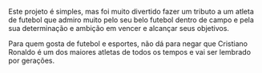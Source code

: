 Este projeto é simples, mas foi muito divertido fazer um tributo a um atleta de futebol que admiro muito pelo seu belo futebol dentro de campo e pela sua determinação e ambição em vencer e alcançar seus objetivos.

Para quem gosta de futebol e esportes, não dá para negar que Cristiano Ronaldo é um dos maiores atletas de todos os tempos e vai ser lembrado por gerações.
